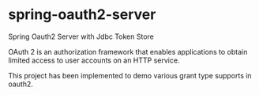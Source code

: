 # spring-oauth2-server
Spring Oauth2 Server with Jdbc Token Store

OAuth 2 is an authorization framework that enables applications to obtain limited access to user accounts on an HTTP service.

This project has been implemented to demo various grant type supports in oauth2.
